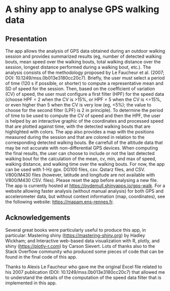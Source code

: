 # A shiny app to analyse GPS walking data
## Presentation
The app allows the analysis of GPS data obtained during an outdoor walking session and provides 
summarized results (eg, number of detected walking bouts, mean speed over the walking bouts, total walking distance over the session, longest distance performed during a walking bout, etc.). The analysis consists of the methodology proposed by Le Faucheur et al. (2007; DOI: 10.1249/mss.0b013e3180cc20c7). Briefly, the user must select a period of time (120 s if possible, or shorter) to compute a representative mean and SD of speed for the session. Then, based on the coefficient of variation (CV) of speed, the user must configure a first filter (HPF) for the speed data (choose HPF = 2 when the CV is >15%, or HPF = 5 when the CV is <=15%, or even higher than 5 when the CV is very low (eg, <5%); the value to choose for the second filter (LPF) is 2 in principle). To determine the period of time to be used to compute the CV of speed and then the HPF, the user is helped by an interactive graphic of the coordinates and processed speed that are plotted against time, with the detected walking bouts that are highlighted with colors. The app also provides a map with the positions measured during the session and that are colored in relation to the corresponding detected walking bouts. Be carrefull of the altitude data that may be not accurate with non-differential GPS devices. When computing the final results, the user can choose to include or not the last detected walking bout for the calculation of the mean, cv, min, and max of speed, walking distance, and walking time over the walking bouts. For now, the app can be used with 1-Hz gpx. DG100 files, csv. Qstarz files, and CSV. V800/M430 files (however, latitude and longitude are not available with V800/M430 CSV. files). Please reset the app before analysing a new file. The app is currently hosted at https://pydemull.shinyapps.io/gps-walk. For a website allowing faster analysis (without manual analysis) for both GPS and accelerometer data, but without context information (map, coordinates), see the following website: https://mapam.ens-rennes.fr.

## Acknowledgements
Several great books were particularly useful to produce this app, in particular: Mastering shiny (https://mastering-shiny.org) by Hadley Wickham; and Interactive web-based data visualization with R, plotly, and shiny (https://plotly-r.com) by Carson Sievert. Lots of thanks also to the Stack Overflow community who produced some pieces of code that can be found in the final code of this app.

Thanks to Alexis Le Faucheur who gave me the original Excel file related to his 2007 publication (DOI: 10.1249/mss.0b013e3180cc20c7) that allowed me to understand the details of the computation of the speed data filter that is implemented in this app.
